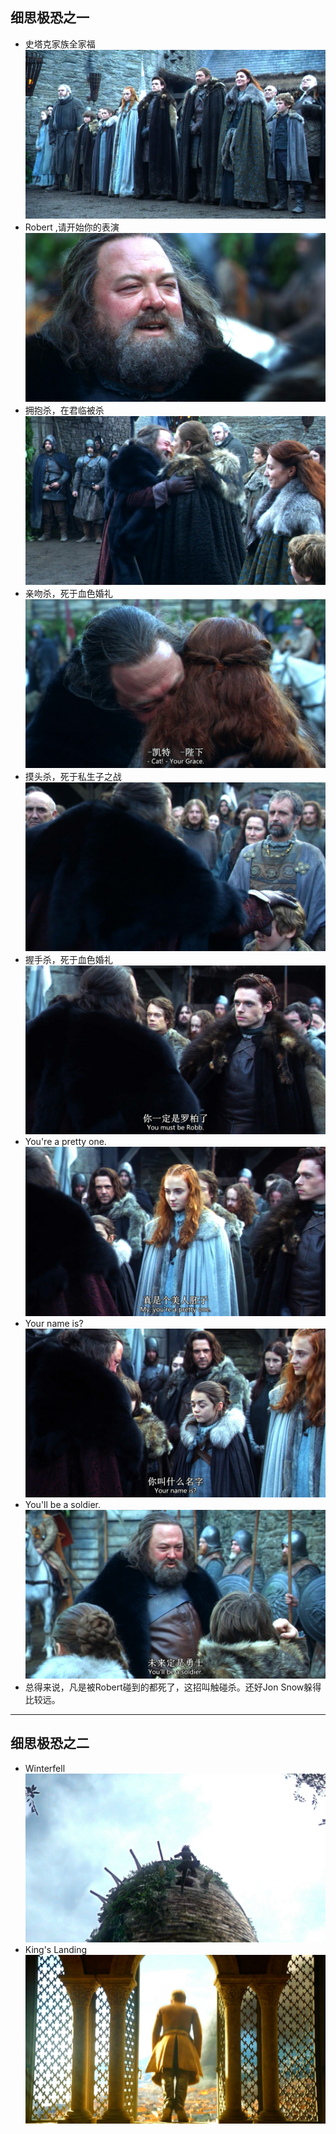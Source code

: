 ## 细思极恐之一
* 史塔克家族全家福
  ![](Pictures/1.jpg)
* Robert ,请开始你的表演
  ![](Pictures/2.jpg)
* 拥抱杀，在君临被杀
  ![](Pictures/3.jpg)
* 亲吻杀，死于血色婚礼
  ![](Pictures/4.jpg)
* 摸头杀，死于私生子之战
  ![](Pictures/5.jpg)
* 握手杀，死于血色婚礼
  ![](Pictures/6.jpg)
* You're a pretty one.
  ![](Pictures/7.jpg)
* Your name is?
  ![](Pictures/8.jpg)
* You'll be a soldier.
  ![](Pictures/9.jpg)
* 总得来说，凡是被Robert碰到的都死了，这招叫触碰杀。还好Jon Snow躲得比较远。

--------------------------

## 细思极恐之二
* Winterfell
  ![](Pictures/10.jpg)
* King's Landing
  ![](Pictures/11.jpg)